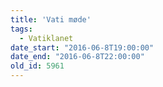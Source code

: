 ```yaml
---
title: 'Vati møde'
tags:
  - Vatiklanet
date_start: "2016-06-8T19:00:00"
date_end: "2016-06-8T22:00:00"
old_id: 5961
---
```

